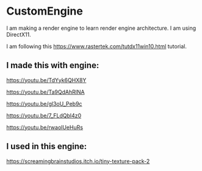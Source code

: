 # CustomEngine

I am making a render engine to learn render engine architecture. I am using DirectX11.

I am following this https://www.rastertek.com/tutdx11win10.html tutorial. 

## I made this with engine:

https://youtu.be/TdYyk6QHX8Y

https://youtu.be/Ta9QdAhRlNA

https://youtu.be/gl3oU_Peb9c

https://youtu.be/7_FLdQbl4z0

https://youtu.be/rwaolUeHuRs

## I used in this engine:

https://screamingbrainstudios.itch.io/tiny-texture-pack-2
